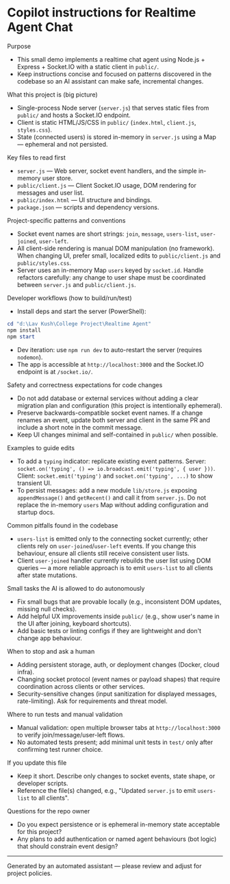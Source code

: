 # Copilot instructions for Realtime Agent Chat

Purpose

- This small demo implements a realtime chat agent using Node.js + Express + Socket.IO with a static client in `public/`.
- Keep instructions concise and focused on patterns discovered in the codebase so an AI assistant can make safe, incremental changes.

What this project is (big picture)

- Single-process Node server (`server.js`) that serves static files from `public/` and hosts a Socket.IO endpoint.
- Client is static HTML/JS/CSS in `public/` (`index.html`, `client.js`, `styles.css`).
- State (connected users) is stored in-memory in `server.js` using a Map — ephemeral and not persisted.

Key files to read first

- `server.js` — Web server, socket event handlers, and the simple in-memory user store.
- `public/client.js` — Client Socket.IO usage, DOM rendering for messages and user list.
- `public/index.html` — UI structure and bindings.
- `package.json` — scripts and dependency versions.

Project-specific patterns and conventions

- Socket event names are short strings: `join`, `message`, `users-list`, `user-joined`, `user-left`.
- All client-side rendering is manual DOM manipulation (no framework). When changing UI, prefer small, localized edits to `public/client.js` and `public/styles.css`.
- Server uses an in-memory Map `users` keyed by `socket.id`. Handle refactors carefully: any change to user shape must be coordinated between `server.js` and `public/client.js`.

Developer workflows (how to build/run/test)

- Install deps and start the server (PowerShell):

```powershell
cd "d:\Lav Kush\College Project\Realtime Agent"
npm install
npm start
```

- Dev iteration: use `npm run dev` to auto-restart the server (requires `nodemon`).
- The app is accessible at `http://localhost:3000` and the Socket.IO endpoint is at `/socket.io/`.

Safety and correctness expectations for code changes

- Do not add database or external services without adding a clear migration plan and configuration (this project is intentionally ephemeral).
- Preserve backwards-compatible socket event names. If a change renames an event, update both server and client in the same PR and include a short note in the commit message.
- Keep UI changes minimal and self-contained in `public/` when possible.

Examples to guide edits

- To add a `typing` indicator: replicate existing event patterns. Server: `socket.on('typing', () => io.broadcast.emit('typing', { user }))`. Client: `socket.emit('typing')` and `socket.on('typing', ...)` to show transient UI.
- To persist messages: add a new module `lib/store.js` exposing `appendMessage()` and `getRecent()` and call it from `server.js`. Do not replace the in-memory `users` Map without adding configuration and startup docs.

Common pitfalls found in the codebase

- `users-list` is emitted only to the connecting socket currently; other clients rely on `user-joined`/`user-left` events. If you change this behaviour, ensure all clients still receive consistent user lists.
- Client `user-joined` handler currently rebuilds the user list using DOM queries — a more reliable approach is to emit `users-list` to all clients after state mutations.

Small tasks the AI is allowed to do autonomously

- Fix small bugs that are provable locally (e.g., inconsistent DOM updates, missing null checks).
- Add helpful UX improvements inside `public/` (e.g., show user's name in the UI after joining, keyboard shortcuts).
- Add basic tests or linting configs if they are lightweight and don't change app behaviour.

When to stop and ask a human

- Adding persistent storage, auth, or deployment changes (Docker, cloud infra).
- Changing socket protocol (event names or payload shapes) that require coordination across clients or other services.
- Security-sensitive changes (input sanitization for displayed messages, rate-limiting). Ask for requirements and threat model.

Where to run tests and manual validation

- Manual validation: open multiple browser tabs at `http://localhost:3000` to verify join/message/user-left flows.
- No automated tests present; add minimal unit tests in `test/` only after confirming test runner choice.

If you update this file

- Keep it short. Describe only changes to socket events, state shape, or developer scripts.
- Reference the file(s) changed, e.g., "Updated `server.js` to emit `users-list` to all clients".

Questions for the repo owner

- Do you expect persistence or is ephemeral in-memory state acceptable for this project?
- Any plans to add authentication or named agent behaviours (bot logic) that should constrain event design?

---
Generated by an automated assistant — please review and adjust for project policies.